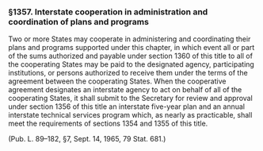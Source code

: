 ### §1357. Interstate cooperation in administration and coordination of plans and programs ###

Two or more States may cooperate in administering and coordinating their plans and programs supported under this chapter, in which event all or part of the sums authorized and payable under section 1360 of this title to all of the cooperating States may be paid to the designated agency, participating institutions, or persons authorized to receive them under the terms of the agreement between the cooperating States. When the cooperative agreement designates an interstate agency to act on behalf of all of the cooperating States, it shall submit to the Secretary for review and approval under section 1356 of this title an interstate five-year plan and an annual interstate technical services program which, as nearly as practicable, shall meet the requirements of sections 1354 and 1355 of this title.

(Pub. L. 89–182, §7, Sept. 14, 1965, 79 Stat. 681.)